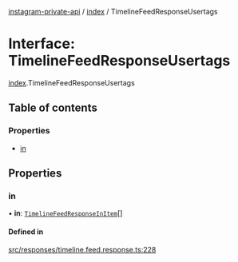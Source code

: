 [instagram-private-api](../../README.md) / [index](../../modules/index.md) / TimelineFeedResponseUsertags

# Interface: TimelineFeedResponseUsertags

[index](../../modules/index.md).TimelineFeedResponseUsertags

## Table of contents

### Properties

- [in](TimelineFeedResponseUsertags.md#in)

## Properties

### in

• **in**: [`TimelineFeedResponseInItem`](TimelineFeedResponseInItem.md)[]

#### Defined in

[src/responses/timeline.feed.response.ts:228](https://github.com/Nerixyz/instagram-private-api/blob/0e0721c/src/responses/timeline.feed.response.ts#L228)
